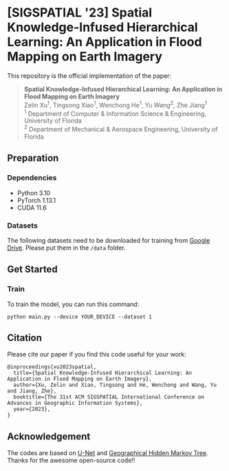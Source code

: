 # [SIGSPATIAL '23] Spatial Knowledge-Infused Hierarchical Learning: An Application in Flood Mapping on Earth Imagery 
This repository is the official implementation of the paper: 
> **Spatial Knowledge-Infused Hierarchical Learning: An Application in Flood Mapping on Earth Imagery** <br>
> Zelin Xu<sup>1</sup>, Tingsong Xiao<sup>1</sup>, Wenchong He<sup>1</sup>, Yu Wang<sup>2</sup>, Zhe Jiang<sup>1</sup> <br>
> <sup>1</sup> Department of Computer & Information Science & Engineering, University of Florida <br>
> <sup>2</sup> Department of Mechanical & Aerospace Engineering, University of Florida

## Preparation
### Dependencies
- Python 3.10
- PyTorch 1.13.1
- CUDA 11.6
### Datasets
The following datasets need to be downloaded for training from [Google Drive](https://drive.google.com/drive/folders/1jytlsS9yEdcPpOgSIGqOeM1ZlxvhqnBl?usp=sharing). Please put them in the `/data` folder.

## Get Started
### Train
To train the model, you can run this command:
```
python main.py --device YOUR_DEVICE --dataset 1 
```

## Citation
Please cite our paper if you find this code useful for your work:
```
@inproceedings{xu2023spatial,
  title={Spatial Knowledge-Infused Hierarchical Learning: An Application in Flood Mapping on Earth Imagery},
  author={Xu, Zelin and Xiao, Tingsong and He, Wenchong and Wang, Yu and Jiang, Zhe},
  booktitle={The 31st ACM SIGSPATIAL International Conference on Advances in Geographic Information Systems},
  year={2023},
}
```

## Acknowledgement
The codes are based on [U-Net](https://github.com/milesial/Pytorch-UNet) and [Geographical Hidden Markov Tree](https://github.com/spatialdatasciencegroup/HMTFIST). Thanks for the awesome open-source code!!
